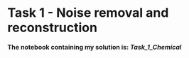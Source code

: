 # Task 1 - Noise removal and reconstruction
__The notebook containing my solution is: *Task_1_Chemical*__
